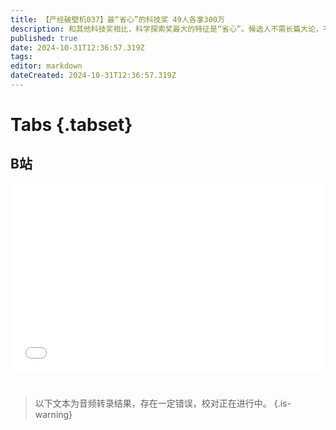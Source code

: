 ```yaml
---
title: 【产经破壁机037】最“省心”的科技奖 49人各拿300万
description: 和其他科技奖相比，科学探索奖最大的特征是“省心”。候选人不需长篇大论，不需准备复杂的申报材料，只要介绍自己对科研工作的理解，对未来颠覆性技术的期望。新基石科学基金会无条件地在这些“开脑洞”的项目上发奖，可以理解是为全人类买科技彩票，期待某个成功项目能改变所有人的生活。【产经破壁机037】
published: true
date: 2024-10-31T12:36:57.319Z
tags: 
editor: markdown
dateCreated: 2024-10-31T12:36:57.319Z
---
```


# Tabs {.tabset}

## B站

<div style="position: relative; padding: 30% 45%;">
<iframe style="position: absolute; width: 100%; height: 100%; left: 0; top: 0;" src="//player.bilibili.com/player.html?&bvid=BV11sS7YWE3q&page=1&as_wide=1&high_quality=1&danmaku=1&autoplay=0" scrolling="no" border="0" frameborder="no" framespacing="0" allowfullscreen="true"></iframe>
</div>


#

> 以下文本为音频转录结果，存在一定错误，校对正在进行中。
{.is-warning}